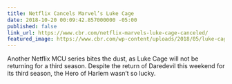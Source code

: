```yaml
---
title: Netflix Cancels Marvel’s Luke Cage
date: 2018-10-20 00:09:42.857000000 -05:00
published: false
link_url: https://www.cbr.com/netflix-marvels-luke-cage-canceled/
featured_image: https://www.cbr.com/wp-content/uploads/2018/05/luke-cage-header.jpg
---
```


Another Netflix MCU series bites the dust, as Luke Cage will not be returning for a third season.  Despite the return of Daredevil this weekend for its third season, the Hero of Harlem wasn’t so lucky.